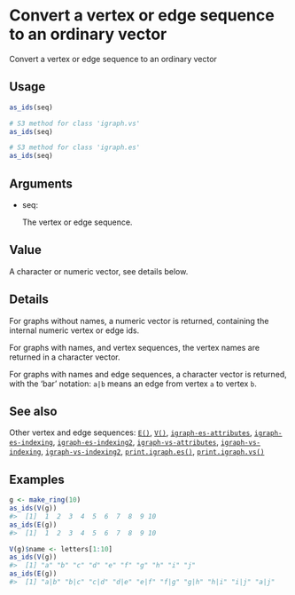 # Convert a vertex or edge sequence to an ordinary vector

Convert a vertex or edge sequence to an ordinary vector

## Usage

``` r
as_ids(seq)

# S3 method for class 'igraph.vs'
as_ids(seq)

# S3 method for class 'igraph.es'
as_ids(seq)
```

## Arguments

- seq:

  The vertex or edge sequence.

## Value

A character or numeric vector, see details below.

## Details

For graphs without names, a numeric vector is returned, containing the
internal numeric vertex or edge ids.

For graphs with names, and vertex sequences, the vertex names are
returned in a character vector.

For graphs with names and edge sequences, a character vector is
returned, with the ‘bar’ notation: `a|b` means an edge from vertex `a`
to vertex `b`.

## See also

Other vertex and edge sequences:
[`E()`](https://r.igraph.org/reference/E.md),
[`V()`](https://r.igraph.org/reference/V.md),
[`igraph-es-attributes`](https://r.igraph.org/reference/igraph-es-attributes.md),
[`igraph-es-indexing`](https://r.igraph.org/reference/igraph-es-indexing.md),
[`igraph-es-indexing2`](https://r.igraph.org/reference/igraph-es-indexing2.md),
[`igraph-vs-attributes`](https://r.igraph.org/reference/igraph-vs-attributes.md),
[`igraph-vs-indexing`](https://r.igraph.org/reference/igraph-vs-indexing.md),
[`igraph-vs-indexing2`](https://r.igraph.org/reference/igraph-vs-indexing2.md),
[`print.igraph.es()`](https://r.igraph.org/reference/print.igraph.es.md),
[`print.igraph.vs()`](https://r.igraph.org/reference/print.igraph.vs.md)

## Examples

``` r
g <- make_ring(10)
as_ids(V(g))
#>  [1]  1  2  3  4  5  6  7  8  9 10
as_ids(E(g))
#>  [1]  1  2  3  4  5  6  7  8  9 10

V(g)$name <- letters[1:10]
as_ids(V(g))
#>  [1] "a" "b" "c" "d" "e" "f" "g" "h" "i" "j"
as_ids(E(g))
#>  [1] "a|b" "b|c" "c|d" "d|e" "e|f" "f|g" "g|h" "h|i" "i|j" "a|j"
```
